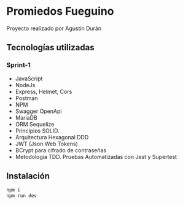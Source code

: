 # Promiedos Fueguino

Proyecto realizado por Agustín Durán

## Tecnologías utilizadas

### Sprint-1
* JavaScript
* NodeJs
* Express, Helmet, Cors
* Postman
* NPM
* Swagger OpenApi
* MariaDB
* ORM Sequelize
* Principios SOLID.
* Arquitectura Hexagonal DDD
* JWT (Json Web Tokens)
* BCrypt para cifrado de contraseñas
* Metodología TDD. Pruebas Automatizadas con Jest y Supertest

## Instalación

```bash
npm i
npm run dev
```